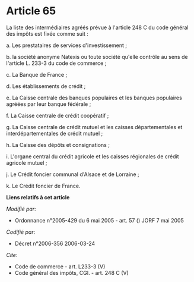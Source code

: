 # Article 65

La liste des intermédiaires agréés prévue à l'article 248 C du code général des impôts est fixée comme suit : 

a. Les prestataires de services d'investissement ; 

b. la société anonyme Natexis ou toute société qu'elle contrôle au sens de l'article L. 233-3 du code de commerce ; 

c. La Banque de France ; 

d. Les établissements de crédit ; 

e. La Caisse centrale des banques populaires et les banques populaires agréées par leur banque fédérale ; 

f. La Caisse centrale de crédit coopératif ; 

g. La Caisse centrale de crédit mutuel et les caisses départementales et interdépartementales de crédit mutuel ; 

h. La Caisse des dépôts et consignations ; 

i. L'organe central du crédit agricole et les caisses régionales de crédit agricole mutuel ; 

j. Le Crédit foncier communal d'Alsace et de Lorraine ; 

k. Le Crédit foncier de France.

**Liens relatifs à cet article**

_Modifié par_:

  - Ordonnance n°2005-429 du 6 mai 2005 - art. 57 () JORF 7 mai 2005

_Codifié par_:

  - Décret n°2006-356 2006-03-24

_Cite_:

  - Code de commerce - art. L233-3 (V)
  - Code général des impôts, CGI. - art. 248 C (V)

